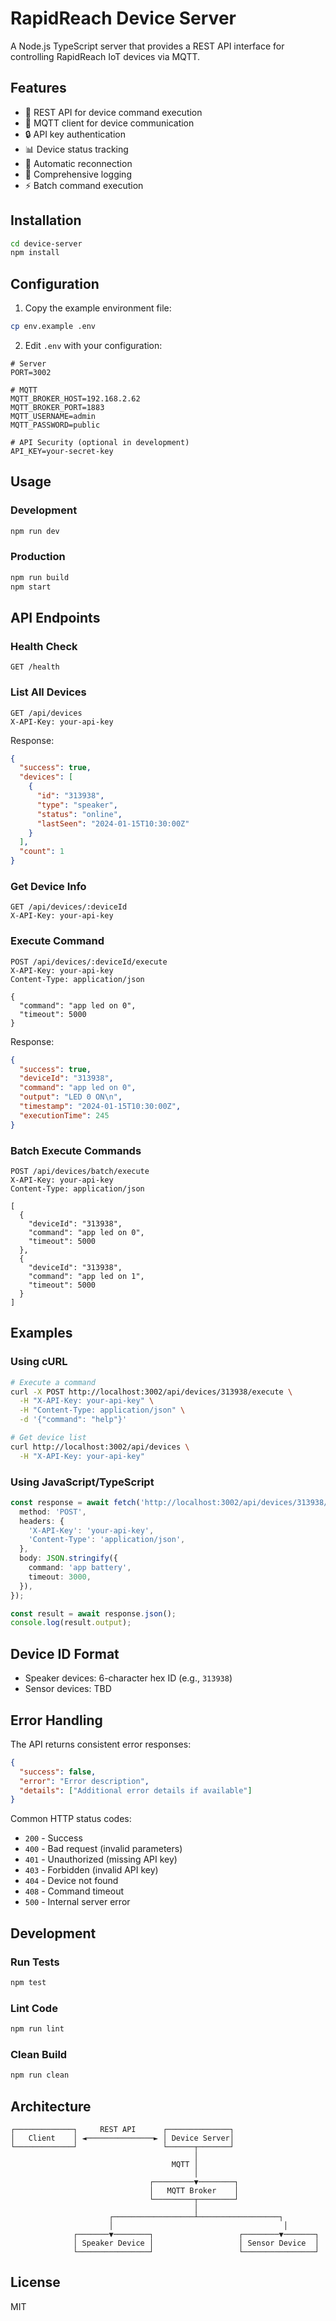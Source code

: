 # RapidReach Device Server

A Node.js TypeScript server that provides a REST API interface for controlling RapidReach IoT devices via MQTT.

## Features

- 🚀 REST API for device command execution
- 📡 MQTT client for device communication
- 🔒 API key authentication
- 📊 Device status tracking
- 🔄 Automatic reconnection
- 📝 Comprehensive logging
- ⚡ Batch command execution

## Installation

```bash
cd device-server
npm install
```

## Configuration

1. Copy the example environment file:
```bash
cp env.example .env
```

2. Edit `.env` with your configuration:
```env
# Server
PORT=3002

# MQTT
MQTT_BROKER_HOST=192.168.2.62
MQTT_BROKER_PORT=1883
MQTT_USERNAME=admin
MQTT_PASSWORD=public

# API Security (optional in development)
API_KEY=your-secret-key
```

## Usage

### Development
```bash
npm run dev
```

### Production
```bash
npm run build
npm start
```

## API Endpoints

### Health Check
```http
GET /health
```

### List All Devices
```http
GET /api/devices
X-API-Key: your-api-key
```

Response:
```json
{
  "success": true,
  "devices": [
    {
      "id": "313938",
      "type": "speaker",
      "status": "online",
      "lastSeen": "2024-01-15T10:30:00Z"
    }
  ],
  "count": 1
}
```

### Get Device Info
```http
GET /api/devices/:deviceId
X-API-Key: your-api-key
```

### Execute Command
```http
POST /api/devices/:deviceId/execute
X-API-Key: your-api-key
Content-Type: application/json

{
  "command": "app led on 0",
  "timeout": 5000
}
```

Response:
```json
{
  "success": true,
  "deviceId": "313938",
  "command": "app led on 0",
  "output": "LED 0 ON\n",
  "timestamp": "2024-01-15T10:30:00Z",
  "executionTime": 245
}
```

### Batch Execute Commands
```http
POST /api/devices/batch/execute
X-API-Key: your-api-key
Content-Type: application/json

[
  {
    "deviceId": "313938",
    "command": "app led on 0",
    "timeout": 5000
  },
  {
    "deviceId": "313938",
    "command": "app led on 1",
    "timeout": 5000
  }
]
```

## Examples

### Using cURL

```bash
# Execute a command
curl -X POST http://localhost:3002/api/devices/313938/execute \
  -H "X-API-Key: your-api-key" \
  -H "Content-Type: application/json" \
  -d '{"command": "help"}'

# Get device list
curl http://localhost:3002/api/devices \
  -H "X-API-Key: your-api-key"
```

### Using JavaScript/TypeScript

```typescript
const response = await fetch('http://localhost:3002/api/devices/313938/execute', {
  method: 'POST',
  headers: {
    'X-API-Key': 'your-api-key',
    'Content-Type': 'application/json',
  },
  body: JSON.stringify({
    command: 'app battery',
    timeout: 3000,
  }),
});

const result = await response.json();
console.log(result.output);
```

## Device ID Format

- Speaker devices: 6-character hex ID (e.g., `313938`)
- Sensor devices: TBD

## Error Handling

The API returns consistent error responses:

```json
{
  "success": false,
  "error": "Error description",
  "details": ["Additional error details if available"]
}
```

Common HTTP status codes:
- `200` - Success
- `400` - Bad request (invalid parameters)
- `401` - Unauthorized (missing API key)
- `403` - Forbidden (invalid API key)
- `404` - Device not found
- `408` - Command timeout
- `500` - Internal server error

## Development

### Run Tests
```bash
npm test
```

### Lint Code
```bash
npm run lint
```

### Clean Build
```bash
npm run clean
```

## Architecture

```
┌─────────────┐     REST API      ┌──────────────┐
│   Client    │ ◄───────────────► │ Device Server│
└─────────────┘                   └──────┬───────┘
                                         │
                                    MQTT │
                                         │
                               ┌─────────▼────────┐
                               │   MQTT Broker    │
                               └─────────┬────────┘
                                         │
                      ┌──────────────────┴──────────────────┐
                      │                                      │
              ┌───────▼────────┐                   ┌────────▼───────┐
              │ Speaker Device │                   │ Sensor Device  │
              └────────────────┘                   └────────────────┘
```

## License

MIT
